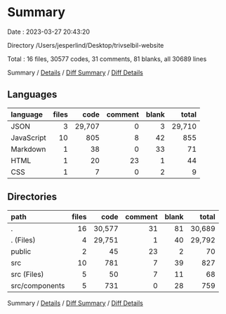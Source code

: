 # Summary

Date : 2023-03-27 20:43:20

Directory /Users/jesperlind/Desktop/trivselbil-website

Total : 16 files,  30577 codes, 31 comments, 81 blanks, all 30689 lines

Summary / [Details](details.md) / [Diff Summary](diff.md) / [Diff Details](diff-details.md)

## Languages
| language | files | code | comment | blank | total |
| :--- | ---: | ---: | ---: | ---: | ---: |
| JSON | 3 | 29,707 | 0 | 3 | 29,710 |
| JavaScript | 10 | 805 | 8 | 42 | 855 |
| Markdown | 1 | 38 | 0 | 33 | 71 |
| HTML | 1 | 20 | 23 | 1 | 44 |
| CSS | 1 | 7 | 0 | 2 | 9 |

## Directories
| path | files | code | comment | blank | total |
| :--- | ---: | ---: | ---: | ---: | ---: |
| . | 16 | 30,577 | 31 | 81 | 30,689 |
| . (Files) | 4 | 29,751 | 1 | 40 | 29,792 |
| public | 2 | 45 | 23 | 2 | 70 |
| src | 10 | 781 | 7 | 39 | 827 |
| src (Files) | 5 | 50 | 7 | 11 | 68 |
| src/components | 5 | 731 | 0 | 28 | 759 |

Summary / [Details](details.md) / [Diff Summary](diff.md) / [Diff Details](diff-details.md)
